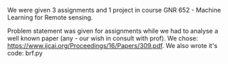 We were given 3 assignments and 1 project in course GNR 652 - Machine Learning for Remote sensing. 

Problem statement was given for assignments while we had to analyse a well known paper (any - our wish in consult with prof). We chose: https://www.ijcai.org/Proceedings/16/Papers/309.pdf. We also wrote it's code: brf.py
